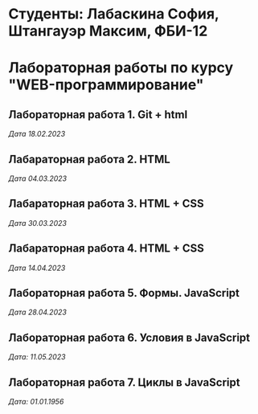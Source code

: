 # Студенты: Лабаскина София, Штангауэр Максим, ФБИ-12

# Лабораторная работы по курсу "WEB-программирование"

## Лабораторная работа 1. Git + html

*Дата 18.02.2023*


## Лабараторная работа 2. HTML

*Дата 04.03.2023*


## Лабараторная работа 3. HTML + CSS

*Дата 30.03.2023*


## Лабараторная работа 4. HTML + CSS

*Дата 14.04.2023*

## Лабораторная работа 5. Формы. JavaScript

*Дата 28.04.2023*

## Лабораторная работа 6. Условия в JavaScript

*Дата: 11.05.2023*

## Лабораторная работа 7. Циклы в JavaScript
*Дата: 01.01.1956*